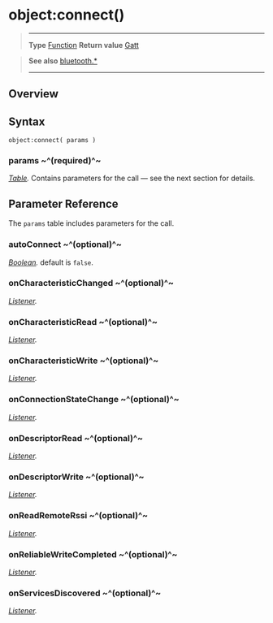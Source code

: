 # object:connect()

> --------------------- ------------------------------------------------------------------------------------------
> __Type__              [Function](https://docs.coronalabs.com/api/type/Function.html)
> __Return value__      [Gatt](/plugin/bluetooth/type/Gatt/index.md)


> __See also__          [bluetooth.*](/plugin/bluetooth.md)
> --------------------- ------------------------------------------------------------------------------------------

## Overview

## Syntax

	object:connect( params )

### params ~^(required)^~
_[Table](https://docs.coronalabs.com/api/type/Table.html)._ Contains parameters for the call &mdash; see the next section for details.


## Parameter Reference

The `params` table includes parameters for the call.

### autoConnect ~^(optional)^~
_[Boolean](https://docs.coronalabs.com/api/type/Boolean.html)._ default is `false`.

### onCharacteristicChanged ~^(optional)^~
_[Listener](https://docs.coronalabs.com/api/type/Listener.html)._

### onCharacteristicRead ~^(optional)^~
_[Listener](https://docs.coronalabs.com/api/type/Listener.html)._

### onCharacteristicWrite ~^(optional)^~
_[Listener](https://docs.coronalabs.com/api/type/Listener.html)._

### onConnectionStateChange ~^(optional)^~
_[Listener](https://docs.coronalabs.com/api/type/Listener.html)._

### onDescriptorRead ~^(optional)^~
_[Listener](https://docs.coronalabs.com/api/type/Listener.html)._

### onDescriptorWrite ~^(optional)^~
_[Listener](https://docs.coronalabs.com/api/type/Listener.html)._

### onReadRemoteRssi ~^(optional)^~
_[Listener](https://docs.coronalabs.com/api/type/Listener.html)._

### onReliableWriteCompleted ~^(optional)^~
_[Listener](https://docs.coronalabs.com/api/type/Listener.html)._

### onServicesDiscovered ~^(optional)^~
_[Listener](https://docs.coronalabs.com/api/type/Listener.html)._